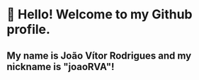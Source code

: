 # 👋 Hello! Welcome to my Github profile.
## My name is João Vítor Rodrigues and my nickname is "joaoRVA"!
